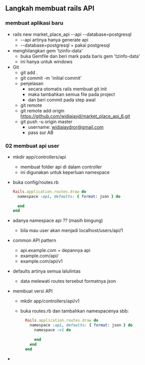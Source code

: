 ## Langkah membuat rails API

### membuat aplikasi baru

  * rails new market_place_api --api --database=postgresql
    * --api artinya hanya generate api
    * --database=postgresql = pakai postgresql
  * menghilangkan gem 'tzinfo-data'
    * buka Gemfile dan beri mark pada baris gem 'tzinfo-data'
    * ini hanya untuk windows
  * Git
    * git add .
    * git commit -m 'initial commit'
    * penjelasan
      * secara otomatis rails membuat git init
      * maka tambahkan semua file pada project
      * dan beri commit pada step awal
    * git remote
    * git remote add origin https://github.com/widjajayd/market_place_api_6.git
    * git push -u origin master
      * username: widjajaydror@gmail.com
      * pass sur AB

### 02 membuat api user

  * mkdir app/controllers/api
    * membuat folder api di dalam controller
    * ini digunakan untuk keperluan namespace
  * buka config/routes.rb

    ```ruby
    Rails.application.routes.draw do
      namespace :api, defaults: { format: json } do
        
      end
    end
    ```
  
  * adanya namespace api ?? (masih bingung)
    * bila mau user akan menjadi localhost/users/api/1 
  * common API pattern
    * api.example.com = depannya api
    * example.com/api/
    * example.com/api/v1 
  * defaults artinya semua lalulintas 
    * data melewati routes tersebut formatnya json
  * membuat versi API
    * mkdir app/controllers/api/v1
    * buka routes.rb dan tambahkan namespacenya sbb:

      ```ruby
        Rails.application.routes.draw do
          namespace :api, defaults: { format: json } do
            namespace :v1 do
                  
            end
          end
        end
      ```

  * 